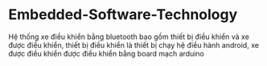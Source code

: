 # Embedded-Software-Technology
Hệ thống xe điều khiển bằng bluetooth bao gồm thiết bị điều khiển và xe được điều khiển, thiết bị điều khiển là thiết bị chạy hệ điều hành android, xe được điều khiển được điều khiển bằng board mạch arduino
